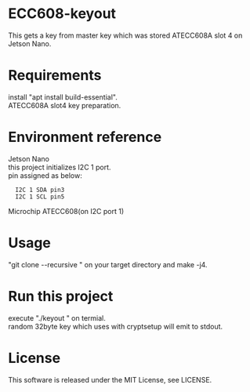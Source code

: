 # ECC608-keyout

This gets a key from master key which was stored ATECC608A slot 4 on Jetson Nano.  

# Requirements

  install "apt install build-essential".  
  ATECC608A slot4 key preparation.  

# Environment reference
  
  Jetson Nano   
  this project initializes I2C 1 port.  
  pin assigned as below:  


      I2C 1 SDA pin3   
      I2C 1 SCL pin5  
          
  Microchip ATECC608(on I2C port 1)  

# Usage

"git clone --recursive <this pages URL>" on your target directory and make -j4.  

# Run this project

execute "./keyout <target filename>" on termial.  
random 32byte key which uses with cryptsetup will emit to stdout.   

# License

This software is released under the MIT License, see LICENSE.
